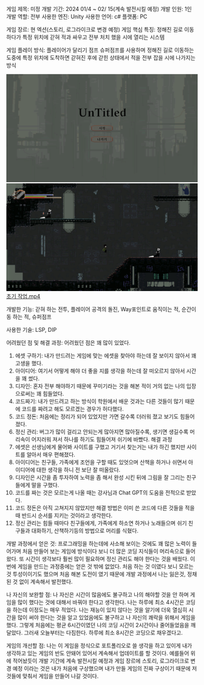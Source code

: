 게임 제목: 미정
개발 기간: 2024 01/4 ~ 02/ 15(계속 발전시킬 예정)
개발 인원: 1인
개발 역할: 전부
사용한 엔진: Unity
사용한 언어: c#
플랫폼: PC

게임 장르: 현 엑션(스토리, 로그라이크로 변경 예정)
게임 핵심 특징: 정해진 길로 이동하다가 특정 위치에 갇혀 적과 싸우고 전부 처치 했을 시에
열리는 시스템

게임 플레이 방식: 플레이어가 달리기 점프 슈퍼점프를 사용하며 정해진 길로 이동하는 도중에 
특정 위치에 도착하면 갇혀진 후에 갇힌 상태에서 적을 전부 잡을 시에 나가지는 방식

![img_1.png](img_1.png)
![img.png](img.png)
[초기 작업.mp4](../Downloads/%EC%B4%88%EA%B8%B0%20%EC%9E%91%EC%97%85.mp4)

개발한 기능:
갇혀 하는 전투, 플레이어 공격의 돌진, Way포인트로 움직이는 적, 순간이동 하는 적, 슈퍼점프

사용한 기술: LSP, DIP

어려웠던 점 및 해결 과정: 어려웠던 점은 꽤 많이 있었다.
1. 에셋 구하기: 내가 만드려는 게임에 맞는 에셋을 찾아야 하는데 잘 보이지 않아서 꽤 고생을 했다.
2. 아이디어: 여기서 어떻게 해야 더 좋을 지를 생각을 하는데 잘 떠오르지 않아서 시간을 꽤 썼다.
3. 디자인: 혼자 전부 해야하기 때문에 꾸미기라는 것을 해본 적이 거의 없는 나의 입장으로써는 꽤 힘들었다.
4. 코드짜기: 내가 만드려고 하는 방식이 학원에서 배운 것과는 다른 것들이 많기 때문에 코드를 짜려고 해도 모르겠는 경우가 허다했다.
5. 코드 정돈: 처음에는 정리가 되어 있었지만 가면 갈수록 더러워 졌고 보기도 힘들어졌다.
6. 정신 관리: 버그가 많이 걸리고 안되는게 많아지면 많아질수록, 생기면 생길수록 머리속이 어지러워 져서 하나를 하기도 힘들어져 쉬기에 바빴다.
해결 과정
1. 에셋은 선생님에게 물어봐 사이트를 구했고 거기서 찾는거는 내가 하긴 했지만 사이트를 알아서 매우 편해졌다.
2. 아이디어는 친구들, 가족에게 조언을 구할 때도 있엇으며 산책을 하거나 쉬면서 아이디어에 대한 생각을 하니 전 보단 잘 떠올랐다.
3. 디자인은 시간을 좀 투자하여 노력을 좀 해서 완성 시킨 뒤에 그림을 잘 그리는 친구들에게 말을 구했다.
4. 코드를 짜는 것은 모르는게 나올 때는 강사님과 Chat GPT의 도움을 전적으로 받았다.
5. 코드 정돈은 아직 고쳐지지 않았지만 해결 방법은 이미 쓴 코드에 다른 것들을 적을 때 반드시 순서를 지키는 것이라고 생각한다.
6. 정신 관리는 힘들 때마다 친구들에게, 가족에게 하소연 하거나 노래들으며 쉬기 친구들과 대화하기, 산책하기등의 방법으로 머리를 식혔다.

개발 과정에서 얻은 것:
프로그래밍을 하는데에 사소해 보이는 것에도 꽤 많은 노력이 들어가며 처음 만들어 보는 게임에 방식이다 보니
더 많은 코딩 지식들이 머리속으로 들어왔다. 또 시간이 생각보다 훨씬 많이 필요하며 정신 관리도 해야 한다는 것을
배웠다. 이번에 게임을 만드는 과정중에는 얻은 것 밖에 없었다. 처음 하는 것 이였다 보니 모르는 것 투성이이기도 했으며
처음 해본 도전이 였기 때문에 개발 과정에서 나는 잃은것, 정채된 것 없이 계속해서 발전했다.

나 자신의 보완할 점:
나 자신은 시간이 많음에도 불구하고 나의 해야할 것을 안 하며 게임을 많이 했다는 것에 대해서 바꿔야 한다고 생각한다.
나는 하루에 최소 4시간은 코딩을 하는데 이정도는 매우 적었다. 나는 재능이 있지 않다는 것을 알기에 더욱 열심히 시간을
많이 써야 한다는 것을 알고 있었음에도 불구하고 나 자신의 쾌락을 위해서 게임을 했다. 그렇게 처음에는 평균 6시간이였던
나의 코딩 시간이 2시간이나 줄어들었음을 깨달았다. 그러새 오늘부터는 다짐한다. 하루에 최소 8시간은 코딩으로 채우겠다고.

게임의 개선할 점: 나는 이 게임을 정식으로 포트폴리오로 쓸 생각을 하고 있이게 내가 생각하고 있는 게임의 반도 안돼어 있어서 계속해서
업데이트를 할 것이다. 예를들어 위에 적어놨듯이 개발 기간에 계속 발전시킬 예정과 게임 장르에 스토리, 로그라이크로 변경 예정
이라는 것은 내가 처음에 구상했으며 내가 만들 게임의 진짜 구상이기 때문에 저것들에 맞춰서 게임을 만들어 나갈 것이다.
    
    


    
    
    




